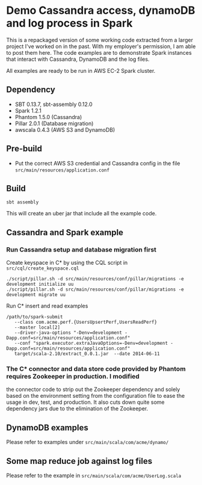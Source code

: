 # Demo Cassandra access, dynamoDB and log process in Spark

This is a repackaged version of some working code extracted from a larger project I've worked on in 
the past. With my employer's permission, I am able to post them here. The code examples are to demonstrate
Spark instances that interact with Cassandra, DynamoDB and the log files.
 
All examples are ready to be run in AWS EC-2 Spark cluster.

## Dependency

- SBT 0.13.7, sbt-assembly 0.12.0
- Spark 1.2.1
- Phantom 1.5.0 (Cassandra)
- Pillar 2.0.1 (Database migration)
- awscala 0.4.3 (AWS S3 and DynamoDB)

## Pre-build

- Put the correct AWS S3 credential and Cassandra config in the file  `src/main/resources/application.conf`

## Build

```
sbt assembly
```
This will create an uber jar that include all the example code.

## Cassandra and Spark example


### Run Cassandra setup and database migration first

Create keyspace in C* by using the CQL script in `src/cql/create_keyspace.cql`

```
./script/pillar.sh -d src/main/resources/conf/pillar/migrations -e development initialize uu
./script/pillar.sh -d src/main/resources/conf/pillar/migrations -e development migrate uu
```

Run C* insert and read examples 

```
/path/to/spark-submit 
   --class com.acme.perf.{UsersUpsertPerf,UsersReadPerf} 
   --master local[2] 
   --driver-java-options "-Denv=development -Dapp.conf=src/main/resources/application.conf" 
   --conf "spark.executor.extraJavaOptions=-Denv=development -Dapp.conf=src/main/resources/application.conf" 
   target/scala-2.10/extract_0.0.1.jar  --date 2014-06-11
```

### The C* connector and data store code provided by Phantom requires Zookeeper in production. I modified
the connector code to strip out the Zookeeper dependency and solely based on the environment setting 
from the configuration file to ease the usage in dev, test, and production. It also cuts down quite some
dependency jars due to the elimination of the Zookeeper.
 

## DynamoDB examples

Please refer to examples under `src/main/scala/com/acme/dynamo/`

## Some map reduce job against log files

Please refer to the example in `src/main/scala/com/acme/UserLog.scala`

